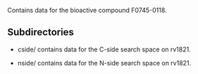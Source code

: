 Contains data for the bioactive compound F0745-0118.

## Subdirectories

- cside/ contains data for the C-side search space on rv1821.

- nside/ contains data for the N-side search space on rv1821.

